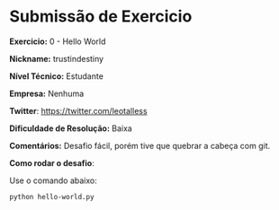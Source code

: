 # Submissão de Exercicio

**Exercicio:** 0 - Hello World

**Nickname:** trustindestiny

**Nível Técnico:** Estudante

**Empresa:** Nenhuma

**Twitter**: https://twitter.com/leotalless

**Dificuldade de Resolução:** Baixa

**Comentários:** Desafio fácil, porém tive que quebrar a cabeça com git.

**Como rodar o desafio**: 

Use o comando abaixo: 
```bash
python hello-world.py
```